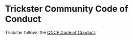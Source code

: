 # Trickster Community Code of Conduct

Trickster follows the [CNCF Code of Conduct](https://github.com/cncf/foundation/blob/master/code-of-conduct.md).
